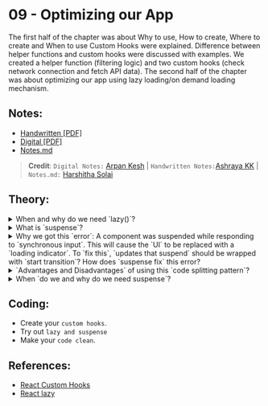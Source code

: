 # 09 - Optimizing our App

The first half of the chapter was about Why to use, How to create, Where to create and When to use Custom Hooks were explained. Difference between helper functions and custom hooks were discussed with examples. We created a helper function (filtering logic) and two custom hooks (check network connection and fetch API data). The second half of the chapter was about optimizing our app using lazy loading/on demand loading mechanism.

## Notes:

- [Handwritten [PDF]](https://github.com/deltanode/react-playground/blob/main/00-React-Notes/Chapter%2009%20-%20Optimizing%20our%20App%20%20-%20HandWritten%20Notes.pdf)
- [Digital [PDF]](https://github.com/deltanode/react-playground/blob/main/00-React-Notes/Chapter%2009%20-%20Optimizing%20our%20App%20-%20Digital%20Notes.pdf)
- [Notes.md](https://github.com/deltanode/react-playground/blob/main/09-optimizing-our-app/notes.md)

> **Credit**: `Digital Notes:` [Arpan Kesh](https://www.linkedin.com/in/arpan-kesh-687740194/) | `Handwritten Notes:`[Ashraya KK](https://github.com/Ashrayaa/Namaste-React) | `Notes.md:` [Harshitha Solai](https://github.com/Learn-React-With-Harshi)

## Theory:

<!-- *******************************-->
<details>
<summary>When and why do we need `lazy()`?</summary><br>
<blockquote>

</blockquote><br>
</details>

<!-- *******************************-->
<details>
<summary>What is `suspense`?</summary><br>
<blockquote>

</blockquote><br>
</details>

<!-- *******************************-->
<details>
<summary>Why we got this `error`: A component was suspended while responding to `synchronous input`. This will cause the `UI` to be replaced with a `loading indicator`. To `fix this`, `updates that suspend` should be wrapped with `start transition`? How does `suspense fix` this error?</summary><br>
<blockquote>

</blockquote><br>
</details>

<!-- *******************************-->
<details>
<summary>`Advantages and Disadvantages` of using this `code splitting pattern`?</summary><br>
<blockquote>

</blockquote><br>
</details>

<!-- *******************************-->
<details>
<summary>When `do we and why do we need suspense`?</summary><br>
<blockquote>

</blockquote><br>
</details>
<!-- *******************************-->

## Coding:

- Create your `custom hooks`.
- Try out `lazy and suspense`
- Make your `code clean`.

## References:

- [React Custom Hooks](https://reactjs.org/docs/hooks-custom.html)
- [React lazy](https://beta.reactjs.org/reference/react/lazy)
